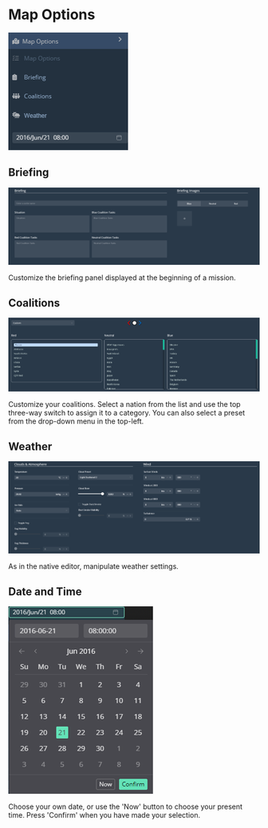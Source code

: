 
# Map Options

![map-options](./images/map-options.png) 

## Briefing
  
![map-briefing](./images/map-briefing.png)  
  
Customize the briefing panel displayed at the beginning of a mission.  

## Coalitions

![map-coalitions](./images/map-coalitions.png)  
  
Customize your coalitions. Select a nation from the list and use the top three-way switch to assign it to a category. You can also select a preset from the drop-down menu in the top-left.
  
## Weather
  
![map-weather](./images/map-weather.png)  
  
As in the native editor, manipulate weather settings.

## Date and Time

![map-date](./images/map-date.png)

Choose your own date, or use the 'Now' button to choose your present time. Press 'Confirm' when you have made your selection.
 
 
